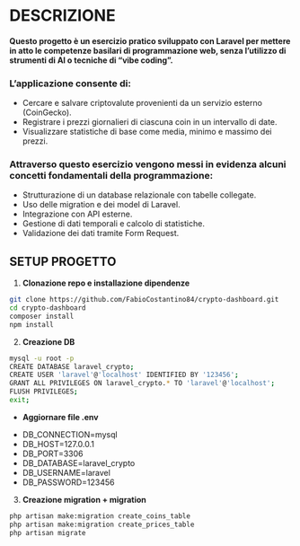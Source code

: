 # DESCRIZIONE

#### Questo progetto è un esercizio pratico sviluppato con Laravel per mettere in atto le competenze basilari di programmazione web, senza l’utilizzo di strumenti di AI o tecniche di “vibe coding”.

### L’applicazione consente di:
- Cercare e salvare criptovalute provenienti da un servizio esterno (CoinGecko).
- Registrare i prezzi giornalieri di ciascuna coin in un intervallo di date.
- Visualizzare statistiche di base come media, minimo e massimo dei prezzi.

### Attraverso questo esercizio vengono messi in evidenza alcuni concetti fondamentali della programmazione:
- Strutturazione di un database relazionale con tabelle collegate.
- Uso delle migration e dei model di Laravel.
- Integrazione con API esterne.
- Gestione di dati temporali e calcolo di statistiche.
- Validazione dei dati tramite Form Request.

## SETUP PROGETTO

1. **Clonazione repo e installazione dipendenze**
```bash
git clone https://github.com/FabioCostantino84/crypto-dashboard.git
cd crypto-dashboard
composer install
npm install
```

2. **Creazione DB**
```bash
mysql -u root -p
CREATE DATABASE laravel_crypto;
CREATE USER 'laravel'@'localhost' IDENTIFIED BY '123456';
GRANT ALL PRIVILEGES ON laravel_crypto.* TO 'laravel'@'localhost';
FLUSH PRIVILEGES;
exit;
```

* **Aggiornare file .env**
- DB_CONNECTION=mysql
- DB_HOST=127.0.0.1
- DB_PORT=3306
- DB_DATABASE=laravel_crypto
- DB_USERNAME=laravel
- DB_PASSWORD=123456

3. **Creazione migration + migration**
```bash
php artisan make:migration create_coins_table
php artisan make:migration create_prices_table
php artisan migrate
```




